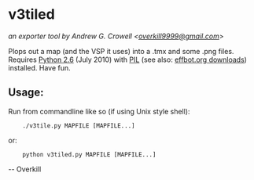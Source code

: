 v3tiled
===========
*an exporter tool by Andrew G. Crowell <<overkill9999@gmail.com>>*

Plops out a map (and the VSP it uses) into a .tmx and some .png files. Requires [Python 2.6](http://python.org/) (July 2010) with [PIL](http://www.pythonware.com/products/pil/) (see also: [effbot.org downloads](http://effbot.org/downloads/#pil)) installed. Have fun.

Usage:
------

Run from commandline like so (if using Unix style shell):

        ./v3tile.py MAPFILE [MAPFILE...]
or:

        python v3tiled.py MAPFILE [MAPFILE...]

-- Overkill